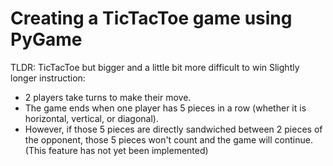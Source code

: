 # Creating a TicTacToe game using PyGame

TLDR: TicTacToe but bigger and a little bit more difficult to win
Slightly longer instruction:
  - 2 players take turns to make their move.
  - The game ends when one player has 5 pieces in a row (whether it is horizontal, vertical, or diagonal).
  - However, if those 5 pieces are directly sandwiched between 2 pieces of the opponent, those 5 pieces won't count and the game will continue. (This feature has not yet been implemented)

